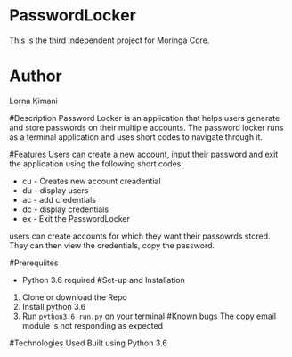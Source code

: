 # PasswordLocker
This is the third Independent project for Moringa Core.

# Author

Lorna Kimani

#Description
Password Locker is an application that helps users generate and store passwords on their multiple accounts. The password locker runs as a terminal application and uses short codes to navigate through it.

#Features
Users can create a new account, input their password and exit the application using the following short codes:
<ul>
<li>cu - Creates new account creadential</li>
<li>du - display users</li>
<li>ac - add credentials</li>
<li>dc - display credentials</li>
<li>ex - Exit the PasswordLocker</li>
</ul>

users can create accounts for which they want their passowrds stored. 
They can then view the credentials, copy the password. 

#Prerequiites
- Python 3.6 required
#Set-up and Installation
1. Clone or download the Repo
2. Install python 3.6
3. Run `python3.6 run.py` on your terminal
#Known bugs
The copy email module is not responding as expected

#Technologies Used
Built using Python 3.6